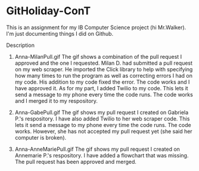 # GitHoliday-ConT
This is an assignment for my IB Computer Science project (hi Mr.Walker). I'm just documenting things I did on Github.

Description

1. Anna-MilanPull.gif
  The gif shows a combination of the pull request I approved and the one I requested. Milan D. had submitted a pull request on my web scraper. He imported the Click library to help with specifying how many times to run the program as well as correcting errors I had on my code. His addition to my code fixed the error. The code works and I have approved it. 
As for my part, I added Twilio to my code. This lets it send a message to my phone every time the code runs. The code works and I merged it to my respository.


2. Anna-GabePull.gif
    The gif shows my pull request I created on Gabriela P.'s respository. I have also added Twilio to her web scraper code.  This lets it send a message to my phone every time the code runs. The code works. However, she has not accepted my pull request yet (she said her computer is broken).
    
    
3. Anna-AnneMariePull.gif
    The gif shows my pull request I created on Annemarie P.'s respository. I have added a flowchart that was missing. The pull request has been approved and merged.
 

